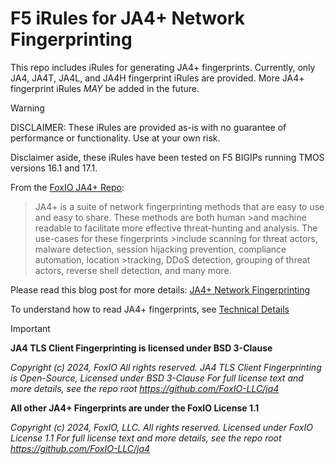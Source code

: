 # F5 iRules for JA4+ Network Fingerprinting

This repo includes iRules for generating JA4+ fingerprints.  Currently, only JA4, JA4T, JA4L, and JA4H fingerprint iRules are provided.  More JA4+ fingerprint iRules *MAY* be added in the future.

> [!WARNING]
>DISCLAIMER: These iRules are provided as-is with no guarantee of performance or functionality.  Use at your own risk.

Disclaimer aside, these iRules have been tested on F5 BIGIPs running TMOS versions 16.1 and 17.1. 

From the [FoxIO JA4+ Repo](https://github.com/FoxIO-LLC/ja4):
>JA4+ is a suite of network fingerprinting methods that are easy to use and easy to share. These methods are both human >and machine readable to facilitate more effective threat-hunting and analysis. The use-cases for these fingerprints >include scanning for threat actors, malware detection, session hijacking prevention, compliance automation, location >tracking, DDoS detection, grouping of threat actors, reverse shell detection, and many more.

Please read this blog post for more details: [JA4+ Network Fingerprinting](https://medium.com/foxio/ja4-network-fingerprinting-9376fe9ca637)

To understand how to read JA4+ fingerprints, see [Technical Details](https://github.com/FoxIO-LLC/ja4/blob/main/technical_details/README.md)

> [!IMPORTANT]
>**JA4 TLS Client Fingerprinting is licensed under BSD 3-Clause**
>
>_Copyright (c) 2024, FoxIO_
>_All rights reserved._
>_JA4 TLS Client Fingerprinting is Open-Source, Licensed under BSD 3-Clause_
>_For full license text and more details, see the repo root https://github.com/FoxIO-LLC/ja4_
>
>
>**All other JA4+ Fingerprints are under the FoxIO License 1.1**
>
>_Copyright (c) 2024, FoxIO, LLC._
>_All rights reserved._
>_Licensed under FoxIO License 1.1_
>_For full license text and more details, see the repo root https://github.com/FoxIO-LLC/ja4_

